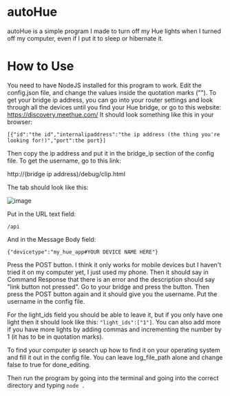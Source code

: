 # autoHue
autoHue is a simple program I made to turn off my Hue lights when I turned off my computer, even if I put it to sleep or hibernate it.
# How to Use
You need to have NodeJS installed for this program to work. Edit the config.json file, and change the values inside the quotation marks ("").
To get your bridge ip address, you can go into your router settings and look through all the devices until you find your Hue bridge, or go to this website: https://discovery.meethue.com/
It should look something like this in your browser:

`[{"id":"the id","internalipaddress":"the ip address (the thing you're looking for!)","port":the port}]`

Then copy the ip address and put it in the bridge_ip section of the config file. To get the username, go to this link:

http://(bridge ip address)/debug/clip.html

The tab should look like this:

![image](https://user-images.githubusercontent.com/88277260/178057384-50e3d423-bcbb-49d6-a89e-e70b37919442.png)

Put in the URL text field:

`/api`

And in the Message Body field:

`{"devicetype":"my_hue_app#YOUR DEVICE NAME HERE"}`

Press the POST button. I think it only works for mobile devices but I haven't tried it on my computer yet, I just used my phone. Then it should say in Command Response that there is an error and the description should say "link button not pressed". Go to your bridge and press the button. Then press the POST button again and it should give you the username. Put the username in the config file.

For the light_ids field you should be able to leave it, but if you only have one light then it should look like this: `"light_ids":["1"]`. You can also add more if you have more lights by adding commas and incrementing the number by 1 (it has to be in quotation marks).

To find your computer ip search up how to find it on your operating system and fill it out in the config file. You can leave log_file_path alone and change false to true for done_editing.

Then run the program by going into the terminal and going into the correct directory and typing `node .`
